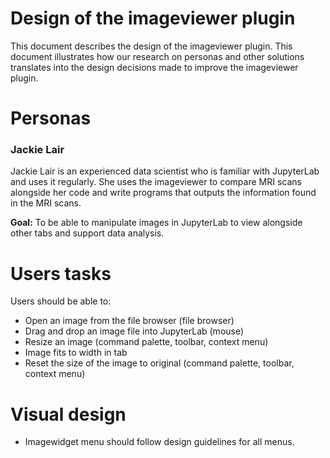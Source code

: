 # Design of the imageviewer plugin

This document describes the design of the imageviewer plugin. This document illustrates how our research on personas and other solutions translates into the design decisions made to improve the imageviewer plugin.

# Personas

### Jackie Lair

Jackie Lair is an experienced data scientist who is familiar with JupyterLab and uses it regularly. She uses the imageviewer to compare MRI scans alongside her code and write programs that outputs the information found in the MRI scans.

**Goal:** To be able to manipulate images in JupyterLab to view alongside other tabs and support data analysis.

# Users tasks

Users should be able to:

- Open an image from the file browser (file browser)
- Drag and drop an image file into JupyterLab (mouse)
- Resize an image (command palette, toolbar, context menu)
- Image fits to width in tab
- Reset the size of the image to original (command palette, toolbar, context menu)

# Visual design

- Imagewidget menu should follow design guidelines for all menus.
